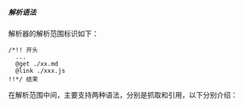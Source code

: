 ##### 解析语法

解析器的解析范围标识如下：

```
/*!! 开头
  ...
  @get ./xx.md
  @link ./xxx.js
!!*/ 结束
```

在解析范围中间，主要支持两种语法，分别是抓取和引用，以下分别介绍：
